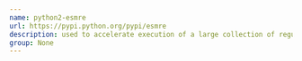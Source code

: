 ```yaml
---
name: python2-esmre
url: https://pypi.python.org/pypi/esmre
description: used to accelerate execution of a large collection of regular expressions using the Aho-Corasick algorithms URL : https://pypi.python.org/pypi/esmre Groups : None
group: None
---
```

